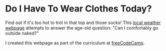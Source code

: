 # Do I Have To Wear Clothes Today?
Find out if it's too hot to trot in that top and those socks! This [local weather webpage](http://output.jsbin.com/homiza) attempts to answer the age-old question: "Can I comfortably go outside naked?"

I created this webpage as part of the curriculum at [freeCodeCamp](https://www.freecodecamp.com/mbthebulldog).

